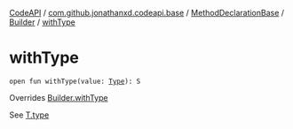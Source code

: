 [CodeAPI](../../../index.md) / [com.github.jonathanxd.codeapi.base](../../index.md) / [MethodDeclarationBase](../index.md) / [Builder](index.md) / [withType](.)

# withType

`open fun withType(value: `[`Type`](http://docs.oracle.com/javase/6/docs/api/java/lang/reflect/Type.html)`): S`

Overrides [Builder.withType](../../-typed/-builder/with-type.md)

See [T.type](../type.md)

